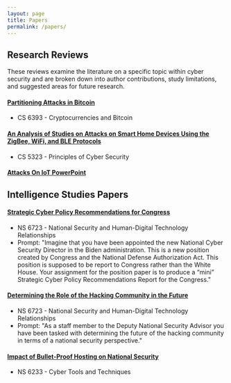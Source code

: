```yaml
---
layout: page
title: Papers
permalink: /papers/
---
```


## Research Reviews
These reviews examine the literature on a specific topic within cyber security and are broken down into author contributions, study limitations, and suggested areas for future research.

#### [Partitioning Attacks in Bitcoin](https://drive.google.com/file/d/1EWYSZvHyx2KhLUZWkyZPrPn98_9_vY_P/view?usp=sharing)
- CS 6393 - Cryptocurrencies and Bitcoin

#### [An Analysis of Studies on Attacks on Smart Home Devices Using the ZigBee, WiFi, and BLE Protocols](https://drive.google.com/file/d/1xeoe8On5dyQbtXZ3Eccfr4a5J4qM7z2E/view?usp=sharing)
- CS 5323 - Principles of Cyber Security

#### [Attacks On IoT PowerPoint](https://docs.google.com/presentation/d/1U2VufWwqoMZZO_nU6H6dcqPyCohpIfVd/edit?usp=sharing&ouid=105462055351338150980&rtpof=true&sd=true)

## Intelligence Studies Papers

#### [Strategic Cyber Policy Recommendations for Congress](https://tfrank0651.github.io/papers/NS/1/)
- NS 6723 - National Security and Human-Digital Technology Relationships
- Prompt: "Imagine that you have been appointed the new National Cyber Security Director in the Biden administration. This is a new position created by Congress and the National Defense Authorization Act. This position is supposed to be report to Congress rather than the White House. Your assignment for the position paper is to produce a “mini” Strategic Cyber Policy Recommendations Report for the Congress."

#### [Determining the Role of the Hacking Community in the Future](https://tfrank0651.github.io/papers/NS/2/)
- NS 6723 - National Security and Human-Digital Technology Relationships
- Prompt: "As a staff member to the Deputy National Security Advisor you have been tasked with determining the future of the hacking community in terms of a national security perspective."

#### [Impact of Bullet-Proof Hosting on National Security](https://drive.google.com/file/d/1t64MYz0JQ5Q878l8FNwxh877nMbkaB4P/view?usp=sharing)
- NS 6233 - Cyber Tools and Techniques

